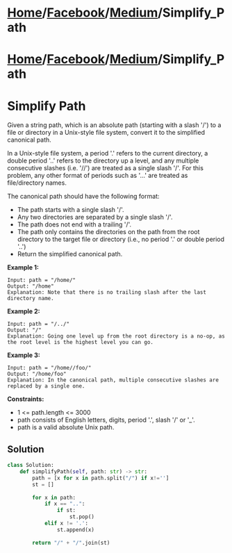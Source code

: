 # [Home](./../../..)/[Facebook](./../..)/[Medium](./..)/Simplify_Path
# [Home](./../../..)/[Facebook](./../..)/[Medium](./..)/Simplify_Path
<h1>Simplify Path</h1>

<p>
Given a string path, which is an absolute path (starting with a slash '/') to a file or directory in a Unix-style file system, convert it to the simplified canonical path.

In a Unix-style file system, a period '.' refers to the current directory, a double period '..' refers to the directory up a level, and any multiple consecutive slashes (i.e. '//') are treated as a single slash '/'. For this problem, any other format of periods such as '...' are treated as file/directory names.

The canonical path should have the following format:

- The path starts with a single slash '/'.
- Any two directories are separated by a single slash '/'.
- The path does not end with a trailing '/'.
- The path only contains the directories on the path from the root directory to the target file or directory (i.e., no period '.' or double period '..')
- Return the simplified canonical path.

</p>

<b>Example 1:</b>

    Input: path = "/home/"
    Output: "/home"
    Explanation: Note that there is no trailing slash after the last directory name.
    
<b>Example 2:</b>

    Input: path = "/../"
    Output: "/"
    Explanation: Going one level up from the root directory is a no-op, as the root level is the highest level you can go.
    
<b>Example 3:</b>

    Input: path = "/home//foo/"
    Output: "/home/foo"
    Explanation: In the canonical path, multiple consecutive slashes are replaced by a single one.

<b>Constraints:</b>

- 1 <= path.length <= 3000
- path consists of English letters, digits, period '.', slash '/' or '_'.
- path is a valid absolute Unix path.

<h2>Solution</h2>

```python
class Solution:
    def simplifyPath(self, path: str) -> str:
        path = [x for x in path.split("/") if x!='']
        st = []
        
        for x in path:
            if x == "..":
                if st:
                    st.pop()
            elif x != '.':
                st.append(x)
        
        return "/" + "/".join(st)
```

